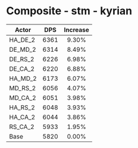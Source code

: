 # Composite - stm - kyrian
| Actor | DPS | Increase |
|---|:---:|:---:|
|HA_DE_2|6361|9.30%|
|DE_MD_2|6314|8.49%|
|DE_RS_2|6226|6.98%|
|DE_CA_2|6220|6.88%|
|HA_MD_2|6173|6.07%|
|MD_RS_2|6056|4.07%|
|MD_CA_2|6051|3.98%|
|HA_RS_2|6048|3.93%|
|HA_CA_2|6044|3.86%|
|RS_CA_2|5933|1.95%|
|Base|5820|0.00%|
